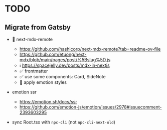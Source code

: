 # TODO

## Migrate from Gatsby

- 🚧 next-mdx-remote
  - https://github.com/hashicorp/next-mdx-remote?tab=readme-ov-file
  - https://github.com/etuong/next-mdx/blob/main/pages/post/%5Bslug%5D.js
  - ℹ️ https://spacejelly.dev/posts/mdx-in-nextjs
  - ✅ frontmatter
  - ✅ use some components: Card, SideNote
  - 🚧 apply emotion styles

- emotion ssr
  - https://emotion.sh/docs/ssr
  - https://github.com/emotion-js/emotion/issues/2978#issuecomment-2393603295

- sync Root.tsx with `npc-cli` (not `npc-cli-next-old`)

